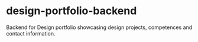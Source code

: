# design-portfolio-backend

Backend for Design portfolio showcasing design projects, competences and contact information.